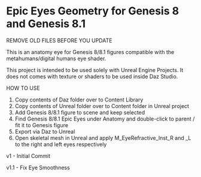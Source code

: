 # Epic Eyes Geometry for Genesis 8 and Genesis 8.1

REMOVE OLD FILES BEFORE YOU UPDATE

This is an anatomy eye for Genesis 8/8.1 figures compatible with the metahumans/digital humans eye shader.

This project is intended to be used solely with Unreal Engine Projects. It does not comes with texture or shaders to be used inside Daz Studio.

HOW  TO USE

1) Copy contents of Daz folder over to Content Library
2) Copy contents of Unreal folder over to Content folder in Unreal project
3) Add Genesis 8/8.1 figure to scene and keep selected
4) Find Genesis 8/8.1 Epic Eyes under Anatomy and double-click to parent / fit it to Genesis figure
5) Export via Daz to Unreal
6) Open skeletal mesh in Unreal and apply M_EyeRefractive_Inst_R and _L to the right and left eyes respectively

v1 - Initial Commit

v1.1 - Fix Eye Smoothness
